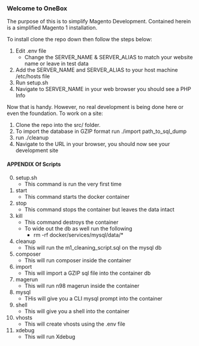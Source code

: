 ### Welcome to OneBox

The purpose of this is to simplify Magento Development. Contained herein is a simplified Magento 1 installation.

To install clone the repo down then follow the steps below:

1. Edit .env file
    * Change the SERVER_NAME & SERVER_ALIAS to match your website name or leave in test data
2. Add the SERVER_NAME and SERVER_ALIAS to your host machine /etc/hosts file
3. Run setup.sh
4. Navigate to SERVER_NAME in your web browser you should see a PHP Info

Now that is handy. However, no real development is being done here or even the foundation. To work on a site: 

1. Clone the repo into the src/ folder.
2. To import the database in GZIP format run ./import path_to_sql_dump
3. run ./cleanup
4. Navigate to the URL in your browser, you should now see your development site

#### APPENDIX Of Scripts
0. setup.sh
    * This command is run the very first time
1. start
    * This command starts the docker container
2. stop
    * This command stops the container but leaves the data intact
3. kill
    * This command destroys the container
    * To wide out the db as well run the following
        * rm -rf docker/services/mysql/data/*
4. cleanup
    * This will run the m1_cleaning_script.sql on the mysql db
5. composer
    * This will run composer inside the container
6. import
    * This will import a GZIP sql file into the container db
7. magerun
    * This will run n98 magerun inside the container
8. mysql
    * THis will give you a CLI mysql prompt into the container
9. shell
    * This will give you a shell into the container
10. vhosts
    * This will create vhosts using the .env file
11. xdebug
    * This will run Xdebug
